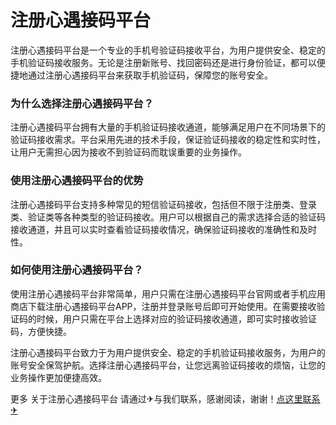# 注册心遇接码平台

注册心遇接码平台是一个专业的手机号验证码接收平台，为用户提供安全、稳定的手机验证码接收服务。无论是注册新账号、找回密码还是进行身份验证，都可以便捷地通过注册心遇接码平台来获取手机验证码，保障您的账号安全。

### 为什么选择注册心遇接码平台？

注册心遇接码平台拥有大量的手机验证码接收通道，能够满足用户在不同场景下的验证码接收需求。平台采用先进的技术手段，保证验证码接收的稳定性和实时性，让用户无需担心因为接收不到验证码而耽误重要的业务操作。

### 使用注册心遇接码平台的优势

注册心遇接码平台支持多种常见的短信验证码接收，包括但不限于注册类、登录类、验证类等各种类型的验证码接收。用户可以根据自己的需求选择合适的验证码接收通道，并且可以实时查看验证码接收情况，确保验证码接收的准确性和及时性。

### 如何使用注册心遇接码平台？

使用注册心遇接码平台非常简单，用户只需在注册心遇接码平台官网或者手机应用商店下载注册心遇接码平台APP，注册并登录账号后即可开始使用。在需要接收验证码的时候，用户只需在平台上选择对应的验证码接收通道，即可实时接收验证码，方便快捷。

注册心遇接码平台致力于为用户提供安全、稳定的手机验证码接收服务，为用户的账号安全保驾护航。选择注册心遇接码平台，让您远离验证码接收的烦恼，让您的业务操作更加便捷高效。

更多 关于注册心遇接码平台 请通过✈与我们联系，感谢阅读，谢谢！[点这里联系✈](https://d.k02.cc)